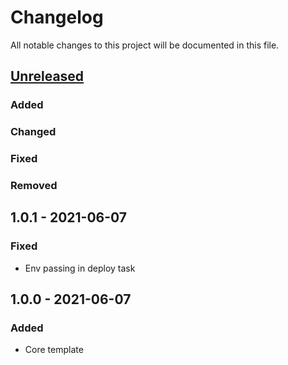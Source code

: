 # Changelog

All notable changes to this project will be documented in this file.



## [Unreleased]

### Added

### Changed

### Fixed

### Removed



## 1.0.1 - 2021-06-07

### Fixed

- Env passing in deploy task



## 1.0.0 - 2021-06-07

### Added

- Core template



[Unreleased]:  https://github.com/helins/helins-lib-cljc/compare/1.0.1...HEAD
[1.0.1]:  https://github.com/helins/helins-lib-cljc/compare/1.0.0...1.0.1
[1.0.0]: https://github.com/helins/helins-lib-cljc/releases/tag/1.0.0
